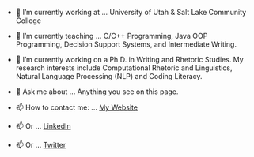 - 🔭 I’m currently working at ... University of Utah & Salt Lake Community College

- 🌱 I’m currently teaching ... C/C++ Programming, Java OOP Programming, Decision Support Systems, and Intermediate Writing.
- 🌱 I’m currently working on a Ph.D. in Writing and Rhetoric Studies. My research interests include Computational Rhetoric and Linguistics, Natural Language Processing (NLP) and Coding Literacy. 
- 💬 Ask me about ... Anything you see on this page.
- 📫 How to contact me: ... [My Website](https://johngordon.io)
- 📫 Or ... [LinkedIn](https://www.linkedin.com/in/johncalvingordon/)
- 📫 Or ... [Twitter](https://twitter.com/ProfJGordon)

